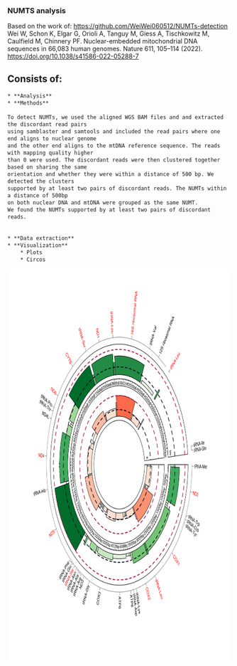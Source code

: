### NUMTS analysis

Based on the work of: https://github.com/WeiWei060512/NUMTs-detection
Wei W, Schon K, Elgar G, Orioli A, Tanguy M, Giess A, Tischkowitz M, Caulfield M, Chinnery PF. Nuclear-embedded mitochondrial DNA sequences in 66,083 human genomes. Nature 611, 105–114 (2022). https://doi.org/10.1038/s41586-022-05288-7

## Consists of: 
	* **Analysis**
	* **Methods**

	To detect NUMTs, we used the aligned WGS BAM files and and extracted the discordant read pairs  
	using samblaster and samtools and included the read pairs where one end aligns to nuclear genome  
	and the other end aligns to the mtDNA reference sequence. The reads with mapping quality higher  
	than 0 were used. The discordant reads were then clustered together based on sharing the same  
	orientation and whether they were within a distance of 500 bp. We detected the clusters  
	supported by at least two pairs of discordant reads. The NUMTs within a distance of 500bp  
	on both nuclear DNA and mtDNA were grouped as the same NUMT.  
	We found the NUMTs supported by at least two pairs of discordant reads. 
	

	* **Data extraction**  
	* **Visualization**
		* Plots  
		* Circos  

<img alt="alt_text" width="880px" height="880px" src="Plots/knonwn_numts_circos_vs_RILs.svg"/>
